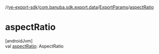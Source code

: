 //[ve-export-sdk](../../../index.md)/[com.banuba.sdk.export.data](../index.md)/[ExportParams](index.md)/[aspectRatio](aspect-ratio.md)

# aspectRatio

[androidJvm]\
val [aspectRatio](aspect-ratio.md): AspectRatio
